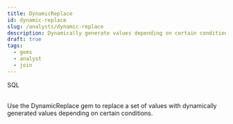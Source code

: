 ```yaml
---
title: DynamicReplace
id: dynamic-replace
slug: /analysts/dynamic-replace
description: Dynamically generate values depending on certain conditions
draft: true
tags:
  - gems
  - analyst
  - join
---
```


<span class="badge">SQL</span><br/><br/>

Use the DynamicReplace gem to replace a set of values with dynamically generated values depending on certain conditions.
